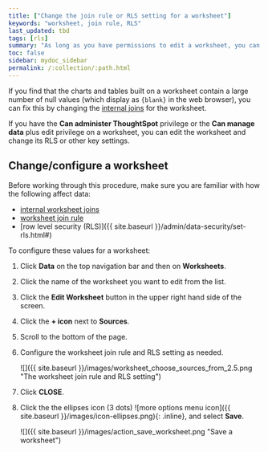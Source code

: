 ```yaml
---
title: ["Change the join rule or RLS setting for a worksheet"]
keywords: "worksheet, join rule, RLS"
last_updated: tbd
tags: [rls]
summary: "As long as you have permissions to edit a worksheet, you can always go into it and set a different join or RLS rule."
toc: false
sidebar: mydoc_sidebar
permalink: /:collection/:path.html
---
```


If you find that the charts and tables built on a worksheet contain a large
number of null values (which display as `{blank}` in the web browser), you can
fix this by changing the [internal joins](mod-ws-internal-joins.html#) for the
worksheet.

If you have the **Can administer ThoughtSpot** privilege or the **Can manage data** plus edit privilege on a worksheet, you can
edit the worksheet and change its RLS or other key settings.

## Change/configure a worksheet

Before working through this procedure, make sure you are familiar with how the
following affect data:

* [internal worksheet joins](mod-ws-internal-joins.html#)
* [worksheet join rule](progressive-joins.html#)
* [row level security (RLS)]({{ site.baseurl }}/admin/data-security/set-rls.html#)

To configure these values for a worksheet:

1. Click **Data** on the top navigation bar and then on **Worksheets**.

2. Click the name of the worksheet you want to edit from the list.

3. Click the **Edit Worksheet** button in the upper right hand side of the screen.

4. Click the **+ icon** next to **Sources**.

5. Scroll to the bottom of the page.

5. Configure the worksheet join rule and RLS setting as needed.

     ![]({{ site.baseurl }}/images/worksheet_choose_sources_from_2.5.png "The worksheet join rule and RLS setting")

6. Click **CLOSE**.

7. Click the the ellipses icon (3 dots) ![more options menu icon]({{ site.baseurl }}/images/icon-ellipses.png){: .inline}, and select **Save**.

    ![]({{ site.baseurl }}/images/action_save_worksheet.png "Save a worksheet")
